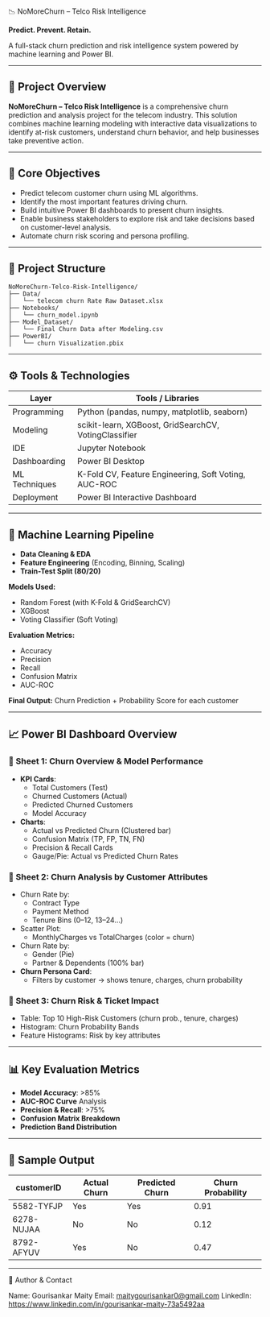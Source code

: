 📉 NoMoreChurn – Telco Risk Intelligence

**Predict. Prevent. Retain.**

A full-stack churn prediction and risk intelligence system powered by machine learning and Power BI.

---

## 🚀 Project Overview

**NoMoreChurn – Telco Risk Intelligence** is a comprehensive churn prediction and analysis project for the telecom industry. This solution combines machine learning modeling with interactive data visualizations to identify at-risk customers, understand churn behavior, and help businesses take preventive action.

---

## 🧠 Core Objectives

- Predict telecom customer churn using ML algorithms.
- Identify the most important features driving churn.
- Build intuitive Power BI dashboards to present churn insights.
- Enable business stakeholders to explore risk and take decisions based on customer-level analysis.
- Automate churn risk scoring and persona profiling.

---

## 📂 Project Structure

```
NoMoreChurn-Telco-Risk-Intelligence/
├── Data/
│   └── telecom churn Rate Raw Dataset.xlsx
├── Notebooks/
│   └── churn_model.ipynb
├── Model_Dataset/
│   └── Final Churn Data after Modeling.csv
├── PowerBI/
│   └── churn Visualization.pbix
```

---

## ⚙️ Tools & Technologies

| Layer         | Tools / Libraries                                                |
|---------------|------------------------------------------------------------------|
| Programming   | Python (pandas, numpy, matplotlib, seaborn)                      |
| Modeling      | scikit-learn, XGBoost, GridSearchCV, VotingClassifier            |
| IDE           | Jupyter Notebook                                                 |
| Dashboarding  | Power BI Desktop                                                 |
| ML Techniques | K-Fold CV, Feature Engineering, Soft Voting, AUC-ROC             |
| Deployment    | Power BI Interactive Dashboard                                   |

---

## 🧪 Machine Learning Pipeline

- **Data Cleaning & EDA**
- **Feature Engineering** (Encoding, Binning, Scaling)
- **Train-Test Split (80/20)**

**Models Used:**
- Random Forest (with K-Fold & GridSearchCV)
- XGBoost
- Voting Classifier (Soft Voting)

**Evaluation Metrics:**
- Accuracy
- Precision
- Recall
- Confusion Matrix
- AUC-ROC

**Final Output:** Churn Prediction + Probability Score for each customer

---

## 📈 Power BI Dashboard Overview

### 🧾 Sheet 1: Churn Overview & Model Performance
- **KPI Cards**:
  - Total Customers (Test)
  - Churned Customers (Actual)
  - Predicted Churned Customers
  - Model Accuracy
- **Charts**:
  - Actual vs Predicted Churn (Clustered bar)
  - Confusion Matrix (TP, FP, TN, FN)
  - Precision & Recall Cards
  - Gauge/Pie: Actual vs Predicted Churn Rates

### 🧾 Sheet 2: Churn Analysis by Customer Attributes
- Churn Rate by:
  - Contract Type
  - Payment Method
  - Tenure Bins (0–12, 13–24…)
- Scatter Plot:
  - MonthlyCharges vs TotalCharges (color = churn)
- Churn Rate by:
  - Gender (Pie)
  - Partner & Dependents (100% bar)
- **Churn Persona Card**:
  - Filters by customer → shows tenure, charges, churn probability

### 🧾 Sheet 3: Churn Risk & Ticket Impact
- Table: Top 10 High-Risk Customers (churn prob., tenure, charges)
- Histogram: Churn Probability Bands
- Feature Histograms: Risk by key attributes

---

## 📊 Key Evaluation Metrics

- **Model Accuracy**: >85%
- **AUC-ROC Curve** Analysis
- **Precision & Recall**: >75%
- **Confusion Matrix Breakdown**
- **Prediction Band Distribution**

---

## 🧪 Sample Output

| customerID   | Actual Churn | Predicted Churn | Churn Probability |
|--------------|---------------|------------------|--------------------|
| 5582-TYFJP   | Yes           | Yes              | 0.91               |
| 6278-NUJAA   | No            | No               | 0.12               |
| 8792-AFYUV   | Yes           | No               | 0.47               |

---
👤 Author & Contact

Name: Gourisankar Maity
Email: maitygourisankar0@gmail.com
LinkedIn: https://www.linkedin.com/in/gourisankar-maity-73a5492aa

